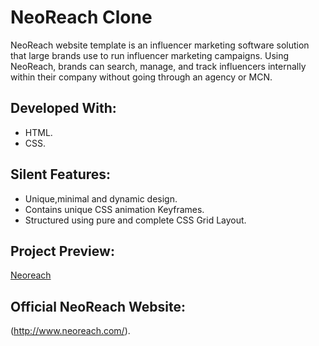 # NeoReach Clone

NeoReach website template is an influencer marketing software solution that large brands use to run influencer marketing campaigns.
Using NeoReach, brands can search, manage, and track influencers internally within their company without going through an agency or MCN.

## Developed With:

* HTML.
* CSS.

## Silent Features:

* Unique,minimal and dynamic design.
* Contains unique CSS animation Keyframes.
* Structured using pure and complete CSS Grid Layout.

## Project Preview:

[Neoreach](https://alitahir4024.github.io/NeoReach/)

## Official NeoReach Website:

(http://www.neoreach.com/).
